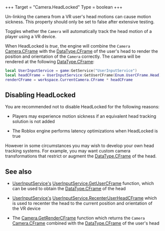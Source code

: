 +++
Target = "Camera.HeadLocked"
Type = boolean
+++

Un-linking the camera from a VR user's head motions can cause motion sickness. This property should only be set to false after extensive testing.Toggles whether the `Camera` will automatically track the head motion of a player using a VR device.When HeadLocked is *true*, the engine will combine the `Camera` [Camera.CFrame](https://developer.roblox.com/api-reference/property/Camera/CFrame) with the [DataType.CFrame](https://developer.roblox.com/search#stq=CFrame) of the user's head to render the position and orientation of the `Camera` correctly. The camera will be rendered at the following [DataType.CFrame](https://developer.roblox.com/search#stq=CFrame):```lualocal UserInputService = game:GetService("UserInputService")local headCFrame = UserInputService:GetUserCFrame(Enum.UserCFrame.Head)renderCFrame = workspace.CurrentCamera.CFrame * headCFrame```## Disabling HeadLockedYou are recommended not to disable HeadLocked for the following reasons: - Players may experience motion sickness if an equivalent head tracking solution is not added - The Roblox engine performs latency optimizations when HeadLocked is trueHowever in some circumstances you may wish to develop your own head tracking systems. For example, you may want custom camera transformations that restrict or augment the [DataType.CFrame](https://developer.roblox.com/search#stq=CFrame) of the head.## See also - [UserInputService's](https://developer.roblox.com/api-reference/class/UserInputService) [UserInputService.GetUserCFrame](https://developer.roblox.com/api-reference/function/UserInputService/GetUserCFrame) function, which can be used to obtain the [DataType.CFrame](https://developer.roblox.com/search#stq=CFrame) of the head - [UserInputService's](https://developer.roblox.com/api-reference/class/UserInputService) [UserInputService.RecenterUserHeadCFrame](https://developer.roblox.com/api-reference/function/UserInputService/RecenterUserHeadCFrame) which is used to recenter the head to the current position and orientation of the VR device - The [Camera.GetRenderCFrame](https://developer.roblox.com/api-reference/function/Camera/GetRenderCFrame) function which returns the `Camera` [Camera.CFrame](https://developer.roblox.com/api-reference/property/Camera/CFrame) combined with the [DataType.CFrame](https://developer.roblox.com/search#stq=CFrame) of the user's head
